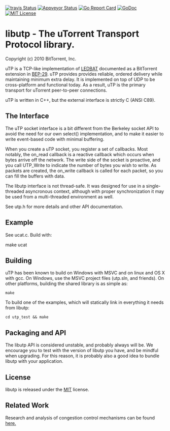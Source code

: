 [![travis Status](https://travis-ci.org/anacrolix/go-libutp.svg?branch=master)](https://travis-ci.org/anacrolix/go-libutp)
[![Appveyor Status](https://ci.appveyor.com/api/projects/status/github/anacrolix/go-libutp?branch=master&svg=true)](https://ci.appveyor.com/project/anacrolix/go-libutp)
[![Go Report Card](https://goreportcard.com/badge/github.com/anacrolix/go-libutp)](https://goreportcard.com/report/github.com/anacrolix/go-libutp)
[![GoDoc](https://godoc.org/github.com/anacrolix/go-libutp?status.svg)](http://godoc.org/github.com/anacrolix/go-libutp)
[![MIT License](http://img.shields.io/badge/License-MIT-green.svg)](LICENSE)

# libutp - The uTorrent Transport Protocol library.
Copyright (c) 2010 BitTorrent, Inc.

uTP is a TCP-like implementation of [LEDBAT][ledbat] documented as a BitTorrent
extension in [BEP-29][bep29]. uTP provides provides reliable, ordered delivery
while maintaining minimum extra delay. It is implemented on top of UDP to be
cross-platform and functional today. As a result, uTP is the primary transport
for uTorrent peer-to-peer connections.

uTP is written in C++, but the external interface is strictly C (ANSI C89).

## The Interface

The uTP socket interface is a bit different from the Berkeley socket API to
avoid the need for our own select() implementation, and to make it easier to
write event-based code with minimal buffering.

When you create a uTP socket, you register a set of callbacks. Most notably, the
on_read callback is a reactive callback which occurs when bytes arrive off the
network. The write side of the socket is proactive, and you call UTP_Write to
indicate the number of bytes you wish to write. As packets are created, the
on_write callback is called for each packet, so you can fill the buffers with
data.

The libutp interface is not thread-safe. It was designed for use in a
single-threaded asyncronous context, although with proper synchronization
it may be used from a multi-threaded environment as well.

See utp.h for more details and other API documentation.

## Example

See ucat.c. Build with:

   make ucat

## Building

uTP has been known to build on Windows with MSVC and on linux and OS X with gcc.
On Windows, use the MSVC project files (utp.sln, and friends). On other platforms,
building the shared library is as simple as:

    make

To build one of the examples, which will statically link in everything it needs
from libutp:

    cd utp_test && make

## Packaging and API

The libutp API is considered unstable, and probably always will be. We encourage
you to test with the version of libutp you have, and be mindful when upgrading.
For this reason, it is probably also a good idea to bundle libutp with your
application.

## License

libutp is released under the [MIT][lic] license.

## Related Work

Research and analysis of congestion control mechanisms can be found [here.][survey]

[ledbat]: http://datatracker.ietf.org/wg/ledbat/charter/
[bep29]: http://www.bittorrent.org/beps/bep_0029.html
[lic]: http://www.opensource.org/licenses/mit-license.php
[survey]: http://datatracker.ietf.org/doc/draft-ietf-ledbat-survey/
